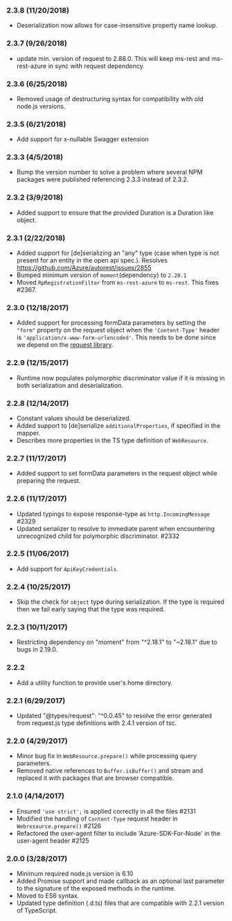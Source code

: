 ### 2.3.8 (11/20/2018)
- Deserialization now allows for case-insensitive property name lookup.

### 2.3.7 (9/26/2018)
- update min. version of request to 2.88.0. This will keep ms-rest and ms-rest-azure in sync with request dependency.

### 2.3.6 (6/25/2018)
- Removed usage of destructuring syntax for compatibility with old node.js versions.

### 2.3.5 (6/21/2018)
- Add support for x-nullable Swagger extension

### 2.3.3 (4/5/2018)
- Bump the version number to solve a problem where several NPM packages were published referencing 2.3.3 instead of 2.3.2.

### 2.3.2 (3/9/2018)
- Added support to ensure that the provided Duration is a Duration like object.

### 2.3.1 (2/22/2018)
- Added support for [de]serializing an "any" type (case when type is not present for an entity in the open api spec.). Resolves https://github.com/Azure/autorest/issues/2855
- Bumped minimum version of `moment`(dependency) to `2.20.1`
- Moved `RpRegistrationFilter` from `ms-rest-azure` to `ms-rest`. This fixes #2367.

### 2.3.0 (12/18/2017)
- Added support for processing formData parameters by setting the `"form"` property on the request object when the `'Content-Type'` header is `'application/x-www-form-urlencoded'`. This needs to be done since we depend on the [request library](https://github.com/request/request#applicationx-www-form-urlencoded-url-encoded-forms).

### 2.2.9 (12/15/2017)
- Runtime now populates polymorphic discriminator value if it is missing in both serialization and deserialization.

### 2.2.8 (12/14/2017)
- Constant values should be deserialized.
- Added support to [de]serialize `additionalProperties`, if specified in the mapper.
- Describes more properties in the TS type definition of `WebResource`.

### 2.2.7 (11/17/2017)
- Added support to set formData parameters in the request object while preparing the request.

### 2.2.6 (11/17/2017)
- Updated typings to expose response-type as `http.IncomingMessage` #2329
- Updated serializer to resolve to immediate parent when encountering unrecognized child for polymorphic discriminator. #2332

### 2.2.5 (11/06/2017)
- Add support for `ApiKeyCredentials`.

### 2.2.4 (10/25/2017)
- Skip the check for `object` type during serialization. If the type is required then we fail early saying that the type was required.

### 2.2.3 (10/11/2017)
- Restricting dependency on "moment" from "^2.18.1" to "~2.18.1" due to bugs in 2.19.0.

### 2.2.2
- Add a utility function to provide user's home directory.

### 2.2.1 (6/29/2017)
- Updated "@types/request": "^0.0.45" to resolve the error generated from request.js type definitions with 2.4.1 version of tsc.

### 2.2.0 (4/29/2017)
- Minor bug fix in `WebResource.prepare()` while processing query parameters.
- Removed native references to `Buffer.isBuffer()` and stream and replaced it with packages that are browser compatible.

### 2.1.0 (4/14/2017)
- Ensured `'use strict';` is applied correctly in all the files #2131
- Modified the handling of `Content-Type` request header in `Webresource.prepare()` #2126
- Refactored the user-agent filter to include 'Azure-SDK-For-Node' in the user-agent header #2125

### 2.0.0 (3/28/2017)
- Minimum required node.js version is 6.10
- Added Promise support and made callback as an optional last parameter to the signature of the exposed methods in the runtime.
- Moved to ES6 syntax.
- Updated type definition (.d.ts) files that are compatible with 2.2.1 version of TypeScript.

